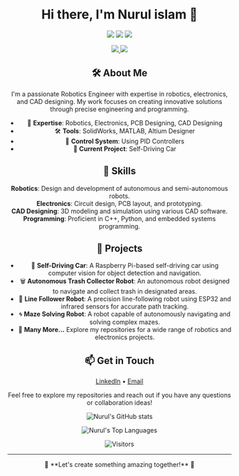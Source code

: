 <!-- Main Content Section -->
<h1 align="center">Hi there, I'm Nurul islam 👋</h1>

<!-- Shields Section -->
<p align="center">
  <img src="https://img.shields.io/badge/Robotics-Engineer-blue?style=flat-square" />
  <img src="https://img.shields.io/badge/Electronics-Expert-orange?style=flat-square" />
  <img src="https://img.shields.io/badge/CAD-Designer-green?style=flat-square" />
</p>

<!-- Contact Links Section -->
<p align="center">
  <a href="https://www.linkedin.com/in/nurulislam21/">
    <img src="https://img.shields.io/badge/LinkedIn-Nurul%20islam-blue?style=flat-square&logo=linkedin" />
  </a>
  <a href="mailto:isnurul.noman@gmail.com">
    <img src="https://img.shields.io/badge/Email-Contact%20Me-red?style=flat-square&logo=gmail" />
  </a>
</p>

<!-- About Me Section -->
<h2 align="center">🛠 About Me</h2>

<p align="center">
  I'm a passionate Robotics Engineer with expertise in robotics, electronics, and CAD designing. My work focuses on creating innovative solutions through precise engineering and programming.
</p>

<ul align="center">
  <li>🔧 <strong>Expertise</strong>: Robotics, Electronics, PCB Designing, CAD Designing</li>
  <li>🛠 <strong>Tools</strong>: SolidWorks, MATLAB, Altium Designer</li>
  <li>📡 <strong>Control System</strong>: Using PID Controllers</li>
  <li>🚗 <strong>Current Project</strong>: Self-Driving Car</li>
</ul>

<!-- Skills Section -->
<h2 align="center">🚀 Skills</h2>

<p align="center">
  <strong>Robotics</strong>: Design and development of autonomous and semi-autonomous robots. <br>
  <strong>Electronics</strong>: Circuit design, PCB layout, and prototyping. <br>
  <strong>CAD Designing</strong>: 3D modeling and simulation using various CAD software. <br>
  <strong>Programming</strong>: Proficient in C++, Python, and embedded systems programming.
</p>

<!-- Projects Section -->
<h2 align="center">📂 Projects</h2>

<ul align="center">
  <li>🤖 <strong>Self-Driving Car</strong>: A Raspberry Pi-based self-driving car using computer vision for object detection and navigation.</li>
  <li>🗑️ <strong>Autonomous Trash Collector Robot</strong>: An autonomous robot designed to navigate and collect trash in designated areas.</li>
  <li>🚗 <strong>Line Follower Robot</strong>: A precision line-following robot using ESP32 and infrared sensors for accurate path tracking.</li>
  <li>🌀 <strong>Maze Solving Robot</strong>: A robot capable of autonomously navigating and solving complex mazes.</li>
  <li>🌟 <strong>Many More...</strong> Explore my repositories for a wide range of robotics and electronics projects.</li>
</ul>

<!-- Contact Section -->
<h2 align="center">📫 Get in Touch</h2>

<p align="center">
  <a href="https://www.linkedin.com/in/nurulislam21/">LinkedIn</a> •
  <a href="mailto:isnurul.noman@gmail.com">Email</a>
</p>

<p align="center">
  Feel free to explore my repositories and reach out if you have any questions or collaboration ideas!
</p>

<!-- GitHub Stats Section -->
<p align="center">
  <img src="https://github-readme-stats.vercel.app/api?username=nurulislam21&show_icons=true&theme=radical" alt="Nurul's GitHub stats" />
</p>

<p align="center">
  <img src="https://github-readme-stats.vercel.app/api/top-langs/?username=nurulislam21&layout=compact&theme=radical" alt="Nurul's Top Languages" />
</p>

<!-- Visitor Badge Section -->
<p align="center">
  <img src="https://visitor-badge.glitch.me/badge?page_id=nurulislam21.nurulislam21" alt="Visitors">
</p>

---

<!-- Footer Section -->
<p align="center">
  🌟 **Let's create something amazing together!** 🌟
</p>
